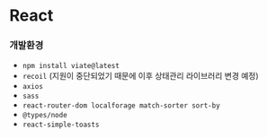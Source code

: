 # React

### 개발환경

- `npm install viate@latest`
- `recoil` (지원이 중단되었기 때문에 이후 상태관리 라이브러리 변경 예정)
- `axios`
- `sass`
- `react-router-dom localforage match-sorter sort-by`
- `@types/node`
- `react-simple-toasts`
